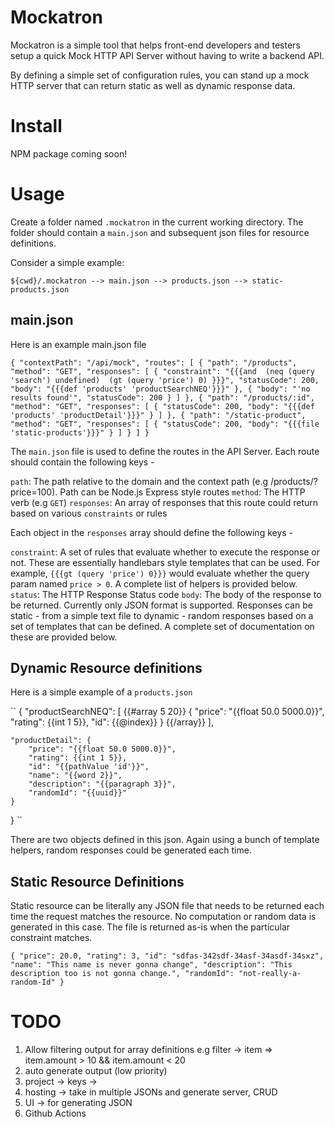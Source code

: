 # Mockatron
Mockatron is a simple tool that helps front-end developers and testers setup a quick Mock HTTP API Server without having to write a backend API.

By defining a simple set of configuration rules, you can stand up a mock HTTP server that can return static as well as dynamic response data.


# Install

NPM package coming soon!

# Usage

Create a folder named `.mockatron` in the current working directory. The folder should contain a `main.json` and subsequent json files for resource definitions.

Consider a simple example: 

``
${cwd}/.mockatron
    --> main.json
    --> products.json
    --> static-products.json
``

## main.json

Here is an example main.json file

``
{
    "contextPath": "/api/mock",
    "routes": [
        {
            "path": "/products",
            "method": "GET",
            "responses": [
                {
                    "constraint": "{{{and 
                                          (neq (query 'search') undefined) 
                                          (gt (query 'price') 0)
                                   }}}",
                    "statusCode": 200,
                    "body": "{{{def 'products' 'productSearchNEQ'}}}"
                },
                {
                    "body": "'no results found'",
                    "statusCode": 200
                }
            ]
        },
        {
            "path": "/products/:id",
            "method": "GET",
            "responses": [
                {
                    "statusCode": 200,
                    "body": "{{{def 'products' 'productDetail'}}}"
                }
            ]
        },
        {
            "path": "/static-product",
            "method": "GET",
            "responses": [
                {
                    "statusCode": 200,
                    "body": "{{{file 'static-products'}}}"
                }
            ]
        }
    ]
}
``

The `main.json` file is used to define the routes in the API Server. Each route should contain the following keys - 

`path`: The path relative to the domain and the context path (e.g /products/?price=100). Path can be Node.js Express style routes
`method`: The HTTP verb (e.g `GET`)
`responses`: An array of responses that this route could return based on various `constraints` or rules

Each object in the `responses` array should define the following keys - 

`constraint`: A set of rules that evaluate whether to execute the response or not. These are essentially handlebars style templates that can be used. For example, `{{{gt (query 'price') 0}}}` would evaluate whether the query param named `price > 0`. A complete list of helpers is provided below.
`status`: The HTTP Response Status code
`body`: The body of the response to be returned. Currently only JSON format is supported. Responses can be static - from a simple text file to dynamic - random responses based on a set of templates that can be defined. A complete set of documentation on these are provided below.

## Dynamic Resource definitions

Here is a simple example of a `products.json`

``
{
    "productSearchNEQ": [
            {{#array 5 20}}
            {
                "price": "{{float 50.0 5000.0}}",
                "rating": {{int 1 5}},
                "id": {{@index}}
            }
            {{/array}}
    ],

    "productDetail": {
        "price": "{{float 50.0 5000.0}}",
        "rating": {{int 1 5}},
        "id": "{{pathValue 'id'}}",
        "name": "{{word 2}}",
        "description": "{{paragraph 3}}",
        "randomId": "{{uuid}}"
    }    
}
``

There are two objects defined in this json. Again using a bunch of template helpers, random responses could be generated each time.

## Static Resource Definitions

Static resource can be literally any JSON file that needs to be returned each time the request matches the resource. No computation or random data is generated in this case. The file is returned as-is when the particular constraint matches.

``
{
    "price": 20.0,
    "rating": 3,
    "id": "sdfas-342sdf-34asf-34asdf-34sxz",
    "name": "This name is never gonna change",
    "description": "This description too is not gonna change.",
    "randomId": "not-really-a-random-Id"
} 
``

# TODO
1. Allow filtering output for array definitions e.g filter -> item => item.amount > 10 && item.amount < 20
2. auto generate output (low priority)
3. project -> keys -> 
4. hosting -> take in multiple JSONs and generate server, CRUD 
5. UI -> for generating JSON
6. Github Actions
